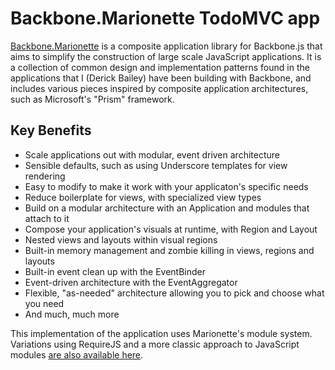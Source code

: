 # Backbone.Marionette TodoMVC app

[Backbone.Marionette](http://marionettejs.com) is a composite 
application library for Backbone.js that aims to simplify 
the construction of large scale JavaScript applications. 
It is a collection of common design and implementation patterns 
found in the applications that I (Derick Bailey) have been building 
with Backbone, and includes various pieces inspired by composite 
application architectures, such as Microsoft's "Prism" framework.

## Key Benefits

* Scale applications out with modular, event driven architecture
* Sensible defaults, such as using Underscore templates for view rendering
* Easy to modify to make it work with your applicaton's specific needs
* Reduce boilerplate for views, with specialized view types
* Build on a modular architecture with an Application and modules that attach to it
* Compose your application's visuals at runtime, with Region and Layout
* Nested views and layouts within visual regions
* Built-in memory management and zombie killing in views, regions and layouts
* Built-in event clean up with the EventBinder
* Event-driven architecture with the EventAggregator
* Flexible, "as-needed" architecture allowing you to pick and choose what you need
* And much, much more

This implementation of the application uses Marionette's module system. 
Variations using RequireJS and a more classic approach to JavaScript modules 
[are also available here](https://github.com/marionettejs/backbone.marionette/wiki/Projects-and-websites-using-marionette).